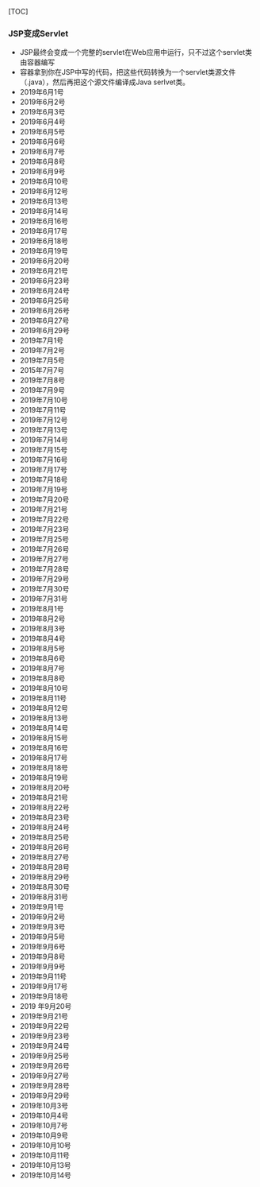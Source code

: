 

[TOC]



### JSP变成Servlet

* JSP最终会变成一个完整的servlet在Web应用中运行，只不过这个servlet类由容器编写
* 容器拿到你在JSP中写的代码，把这些代码转换为一个servlet类源文件（.java），然后再把这个源文件编译成Java serlvet类。
* 2019年6月1号
* 2019年6月2号
* 2019年6月3号
* 2019年6月4号
* 2019年6月5号
* 2019年6月6号
* 2019年6月7号
* 2019年6月8号
* 2019年6月9号
* 2019年6月10号
* 2019年6月12号
* 2019年6月13号
* 2019年6月14号
* 2019年6月16号
* 2019年6月17号
* 2019年6月18号
* 2019年6月19号
* 2019年6月20号
* 2019年6月21号
* 2019年6月23号
* 2019年6月24号
* 2019年6月25号
* 2019年6月26号
* 2019年6月27号
* 2019年6月29号
* 2019年7月1号
* 2019年7月2号
* 2019年7月5号
* 2015年7月7号
* 2019年7月8号
* 2019年7月9号
* 2019年7月10号
* 2019年7月11号
* 2019年7月12号
* 2019年7月13号
* 2019年7月14号
* 2019年7月15号
* 2019年7月16号
* 2019年7月17号
* 2019年7月18号
* 2019年7月19号
* 2019年7月20号
* 2019年7月21号
* 2019年7月22号
* 2019年7月23号
* 2019年7月25号
* 2019年7月26号
* 2019年7月27号
* 2019年7月28号
* 2019年7月29号
* 2019年7月30号
* 2019年7月31号
* 2019年8月1号
* 2019年8月2号
* 2019年8月3号
* 2019年8月4号
* 2019年8月5号
* 2019年8月6号
* 2019年8月7号
* 2019年8月8号
* 2019年8月10号
* 2019年8月11号
* 2019年8月12号
* 2019年8月13号
* 2019年8月14号
* 2019年8月15号
* 2019年8月16号
* 2019年8月17号
* 2019年8月18号
* 2019年8月19号
* 2019年8月20号
* 2019年8月21号
* 2019年8月22号
* 2019年8月23号
* 2019年8月24号
* 2019年8月25号
* 2019年8月26号
* 2019年8月27号
* 2019年8月28号
* 2019年8月29号
* 2019年8月30号
* 2019年8月31号
* 2019年9月1号
* 2019年9月2号
* 2019年9月3号
* 2019年9月5号
* 2019年9月6号
* 2019年9月8号
* 2019年9月9号
* 2019年9月11号
* 2019年9月17号
* 2019年9月18号
* 2019 年9月20号
* 2019年9月21号
* 2019年9月22号
* 2019年9月23号
* 2019年9月24号
* 2019年9月25号
* 2019年9月26号
* 2019年9月27号
* 2019年9月28号
* 2019年9月29号
* 2019年10月3号
* 2019年10月4号
* 2019年10月7号
* 2019年10月9号
* 2019年10月10号
* 2019年10月11号
* 2019年10月13号
* 2019年10月14号
